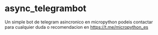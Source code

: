 # async_telegrambot
Un simple bot de telegram asincronico en micropython
podeis contactar para cualquier duda o recomendacion en https://t.me/micropython_es
